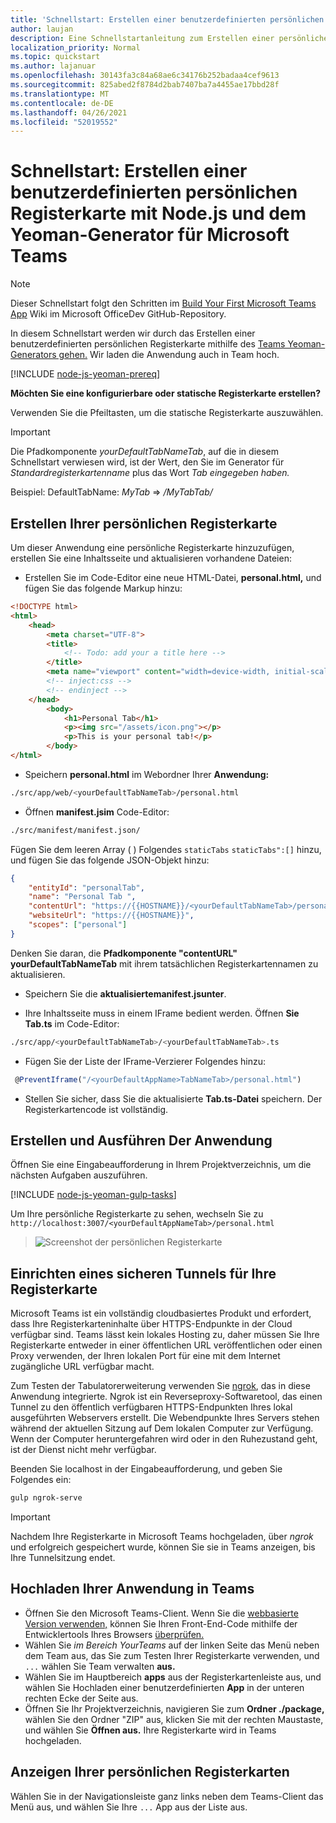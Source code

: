 ```yaml
---
title: 'Schnellstart: Erstellen einer benutzerdefinierten persönlichen Registerkarte mit Node.js und dem Yeoman-Generator für Microsoft Teams'
author: laujan
description: Eine Schnellstartanleitung zum Erstellen einer persönlichen Registerkarte mit dem Yeoman-Generator für Microsoft Teams.
localization_priority: Normal
ms.topic: quickstart
ms.author: lajanuar
ms.openlocfilehash: 30143fa3c84a68ae6c34176b252badaa4cef9613
ms.sourcegitcommit: 825abed2f8784d2bab7407ba7a4455ae17bbd28f
ms.translationtype: MT
ms.contentlocale: de-DE
ms.lasthandoff: 04/26/2021
ms.locfileid: "52019552"
---
```

# <a name="quickstart-create-a-custom-personal-tab-with-nodejs-and-the-yeoman-generator-for-microsoft-teams"></a>Schnellstart: Erstellen einer benutzerdefinierten persönlichen Registerkarte mit Node.js und dem Yeoman-Generator für Microsoft Teams

>[!NOTE]
>Dieser Schnellstart folgt den Schritten im [Build Your First Microsoft Teams App](https://github.com/OfficeDev/generator-teams/wiki/Build-Your-First-Microsoft-Teams-App) Wiki im Microsoft OfficeDev GitHub-Repository.

In diesem Schnellstart werden wir durch das Erstellen einer benutzerdefinierten persönlichen Registerkarte mithilfe des [Teams Yeoman-Generators gehen.](https://github.com/OfficeDev/generator-teams/wiki/Build-Your-First-Microsoft-Teams-App) Wir laden die Anwendung auch in Team hoch.

[!INCLUDE [node-js-yeoman-prereq](~/includes/tabs/node-js-yeoman-prereq.md)]

**Möchten Sie eine konfigurierbare oder statische Registerkarte erstellen?**

Verwenden Sie die Pfeiltasten, um die statische Registerkarte auszuwählen.

>[!IMPORTANT]
>Die Pfadkomponente *yourDefaultTabNameTab*, auf die in diesem Schnellstart verwiesen wird, ist der Wert, den Sie im Generator für *Standardregisterkartenname* plus das Wort *Tab eingegeben haben.*
>
>Beispiel: DefaultTabName: *MyTab*  =>  */MyTabTab/*

## <a name="create-your-personal-tab"></a>Erstellen Ihrer persönlichen Registerkarte

Um dieser Anwendung eine persönliche Registerkarte hinzuzufügen, erstellen Sie eine Inhaltsseite und aktualisieren vorhandene Dateien:

- Erstellen Sie im Code-Editor eine neue HTML-Datei, **personal.html,** und fügen Sie das folgende Markup hinzu:

```html
<!DOCTYPE html>
<html>
    <head>
        <meta charset="UTF-8">
        <title>
            <!-- Todo: add your a title here -->
        </title>
        <meta name="viewport" content="width=device-width, initial-scale=1.0">
        <!-- inject:css -->
        <!-- endinject -->
    </head>
        <body>
            <h1>Personal Tab</h1>
            <p><img src="/assets/icon.png"></p>
            <p>This is your personal tab!</p>
        </body>
</html>
```

- Speichern **personal.html** im Webordner Ihrer **Anwendung:**

```bash
./src/app/web/<yourDefaultTabNameTab>/personal.html
```

- Öffnen **manifest.jsim** Code-Editor:

```bash
./src/manifest/manifest.json/
```

Fügen Sie dem leeren Array ( ) Folgendes `staticTabs` `staticTabs":[]` hinzu, und fügen Sie das folgende JSON-Objekt hinzu:

```json
{
    "entityId": "personalTab",
    "name": "Personal Tab ",
    "contentUrl": "https://{{HOSTNAME}}/<yourDefaultTabNameTab>/personal.html",
    "websiteUrl": "https://{{HOSTNAME}}",
    "scopes": ["personal"]
}

```

Denken Sie daran, die **Pfadkomponente "contentURL"** **yourDefaultTabNameTab** mit ihrem tatsächlichen Registerkartennamen zu aktualisieren.

- Speichern Sie die **aktualisiertemanifest.jsunter**.

- Ihre Inhaltsseite muss in einem IFrame bedient werden. Öffnen **Sie Tab.ts** im Code-Editor:

 ```bash
./src/app/<yourDefaultTabNameTab>/<yourDefaultTabNameTab>.ts
```

- Fügen Sie der Liste der IFrame-Verzierer Folgendes hinzu:

```typescript
 @PreventIframe("/<yourDefaultAppName>TabNameTab>/personal.html")
```

- Stellen Sie sicher, dass Sie die aktualisierte **Tab.ts-Datei** speichern. Der Registerkartencode ist vollständig.

## <a name="build-and-run-your-application"></a>Erstellen und Ausführen Der Anwendung

Öffnen Sie eine Eingabeaufforderung in Ihrem Projektverzeichnis, um die nächsten Aufgaben auszuführen.

[!INCLUDE [node-js-yeoman-gulp-tasks](~/includes/tabs/node-js-yeoman-gulp-tasks.md)]

Um Ihre persönliche Registerkarte zu sehen, wechseln Sie zu `http://localhost:3007/<yourDefaultAppNameTab>/personal.html`

>![Screenshot der persönlichen Registerkarte](/microsoftteams/platform/assets/images/tab-images/personalTab.PNG)

## <a name="establish-a-secure-tunnel-to-your-tab"></a>Einrichten eines sicheren Tunnels für Ihre Registerkarte

Microsoft Teams ist ein vollständig cloudbasiertes Produkt und erfordert, dass Ihre Registerkarteninhalte über HTTPS-Endpunkte in der Cloud verfügbar sind. Teams lässt kein lokales Hosting zu, daher müssen Sie Ihre Registerkarte entweder in einer öffentlichen URL veröffentlichen oder einen Proxy verwenden, der Ihren lokalen Port für eine mit dem Internet zugängliche URL verfügbar macht.

Zum Testen der Tabulatorerweiterung verwenden Sie [ngrok](https://ngrok.com/docs), das in diese Anwendung integrierte. Ngrok ist ein Reverseproxy-Softwaretool, das einen Tunnel zu den öffentlich verfügbaren HTTPS-Endpunkten Ihres lokal ausgeführten Webservers erstellt. Die Webendpunkte Ihres Servers stehen während der aktuellen Sitzung auf Dem lokalen Computer zur Verfügung. Wenn der Computer heruntergefahren wird oder in den Ruhezustand geht, ist der Dienst nicht mehr verfügbar.

Beenden Sie localhost in der Eingabeaufforderung, und geben Sie Folgendes ein:

```bash
gulp ngrok-serve
```

> [!IMPORTANT]
> Nachdem Ihre Registerkarte in Microsoft Teams hochgeladen, über *ngrok* und erfolgreich gespeichert wurde, können Sie sie in Teams anzeigen, bis Ihre Tunnelsitzung endet.

## <a name="upload-your-application-to-teams"></a>Hochladen Ihrer Anwendung in Teams

- Öffnen Sie den Microsoft Teams-Client. Wenn Sie die [webbasierte Version verwenden,](https://teams.microsoft.com) können Sie Ihren Front-End-Code mithilfe der Entwicklertools Ihres Browsers [überprüfen.](~/tabs/how-to/developer-tools.md)
- Wählen Sie *im Bereich YourTeams* auf der linken Seite das Menü neben dem Team aus, das Sie zum Testen Ihrer Registerkarte verwenden, und `...` wählen Sie Team verwalten **aus.**
- Wählen Sie im Hauptbereich **apps** aus der Registerkartenleiste aus, und wählen Sie Hochladen einer benutzerdefinierten **App** in der unteren rechten Ecke der Seite aus.
- Öffnen Sie Ihr Projektverzeichnis, navigieren Sie zum **Ordner ./package,** wählen Sie den Ordner "ZIP" aus, klicken Sie mit der rechten Maustaste, und wählen Sie **Öffnen aus.** Ihre Registerkarte wird in Teams hochgeladen.

## <a name="view-your-personal-tabs"></a>Anzeigen Ihrer persönlichen Registerkarten

Wählen Sie in der Navigationsleiste ganz links neben dem Teams-Client das Menü aus, und wählen Sie Ihre `...` App aus der Liste aus.
